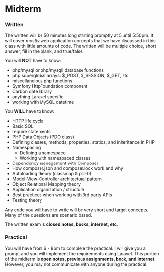 Midterm
=======

### Written

The written will be 50 minutes long starting promptly at 5 until 5:50pm. It will cover _mostly_ web application concepts that we have discussed in this class with little amounts of code. The written will be multiple choice, short answer, fill in the blank, and true/false. 

You will __NOT__ have to know:

* php/mysql or php/mysqli database functions
* php superglobal arrays: $_POST, $_SESSION, $_GET, etc
* miscellaneious php functions
* Symfony HttpFoundation component
* Carbon date library
* anything Laravel specific
* working with MySQL datetime

You __WILL__ have to know:

* HTTP life cycle
* Basic SQL
* require statements
* PHP Data Objects (PDO class)
* Defining classes, methods, properties, statics, and inheritance in PHP
* Namespacing
	* Defining a namespace
	* Working with namespaced classes
* Dependency management with Composer
* How composer.json and composer.lock work and why
* Autoloading theory (classmap & psr-0)
* Model-View-Controller architectural pattern
* Object Relational Mapping theory
* Application organization / structure
* Best practices when working with 3rd party APIs
* Testing theory

Any code you will have to write will be very short and target concepts. Many of the questions are scenario based.

The written exam is __closed notes, books, internet, etc__.

### Practical

You will have from 6 - 8pm to complete the practical. I will give you a prompt and you will implement the requirements using Laravel. This portion of the midterm is __open notes, previous assignments, book, and internet__. However, you may not communicate with anyone during the practical.

